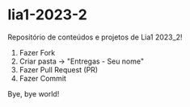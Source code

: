 # lia1-2023-2
Repositório de conteúdos e projetos de Lia1 2023_2!

1. Fazer Fork
2. Criar pasta -> "Entregas - Seu nome"
3. Fazer Pull Request (PR)
4. Fazer Commit

Bye, bye world!
